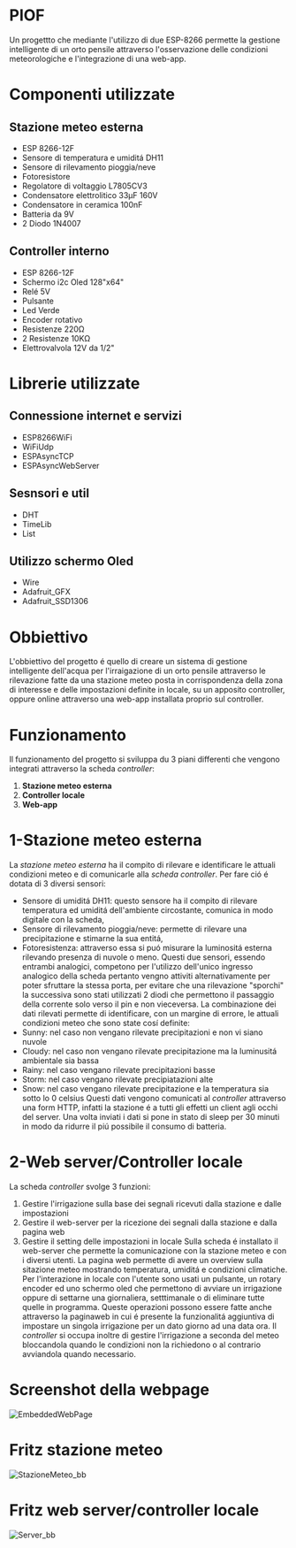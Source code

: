 # PIOF
Un progettto che mediante l'utilizzo di due ESP-8266 permette la gestione intelligente di un orto pensile attraverso l'osservazione delle condizioni meteorologiche e l'integrazione di una web-app.

# Componenti utilizzate
## Stazione meteo esterna
- ESP 8266-12F 
- Sensore di temperatura e umiditá DH11
- Sensore di rilevamento pioggia/neve
- Fotoresistore 
- Regolatore di voltaggio L7805CV3
- Condensatore elettrolitico 33µF 160V
- Condensatore in ceramica 100nF
- Batteria da 9V
- 2 Diodo 1N4007

## Controller interno
- ESP 8266-12F
- Schermo i2c Oled 128"x64"
- Relé 5V
- Pulsante
- Led Verde
- Encoder rotativo 
- Resistenze 220Ω
- 2 Resistenze 10KΩ
- Elettrovalvola 12V da 1/2"

# Librerie utilizzate

## Connessione internet e servizi     
- ESP8266WiFi
- WiFiUdp
- ESPAsyncTCP
- ESPAsyncWebServer
## Sesnsori e util
- DHT  
- TimeLib
- List
## Utilizzo schermo Oled
- Wire
- Adafruit_GFX
- Adafruit_SSD1306



# Obbiettivo
L'obbiettivo del progetto é quello di creare un sistema di gestione intelligente dell'acqua per l'irraigazione di un orto pensile attraverso le rilevazione fatte da una stazione meteo posta in corrispondenza della zona di interesse e delle impostazioni definite in locale, su un apposito controller, oppure online attraverso una web-app installata proprio sul controller.

# Funzionamento
Il funzionamento del progetto si sviluppa du 3 piani differenti che vengono integrati attraverso la scheda _controller_:
1. **Stazione meteo esterna**
2. **Controller locale**
3. **Web-app**

# 1-Stazione meteo esterna
La _stazione meteo esterna_ ha il compito di rilevare e identificare le attuali condizioni meteo e di comunicarle alla _scheda controller_.
Per fare ció é dotata di 3 diversi sensori:
- Sensore di umiditá DH11: questo sensore ha il compito di rilevare temperatura ed umiditá dell'ambiente circostante, comunica in modo digitale con la scheda,
- Sensore di rilevamento pioggia/neve: permette di rilevare una precipitazione e stimarne la sua entitá,
- Fotoresistenza: attraverso essa si puó misurare la luminositá esterna rilevando presenza di nuvole o meno.
Questi due sensori, essendo entrambi analogici, competono per l'utilizzo dell'unico ingresso analogico della scheda pertanto vengno attiviti alternativamente per poter sfruttare la stessa porta, per evitare che una rilevazione "sporchi" la successiva sono stati utilizzati 2 diodi che permettono il passaggio della corrente solo verso il pin e non vieceversa.
La combinazione dei dati rilevati permette di identificare, con un margine di errore, le attuali condizioni meteo che sono state cosí definite:
- Sunny: nel caso non vengano rilevate precipitazioni e non vi siano nuvole
- Cloudy: nel caso non vengano rilevate precipitazione ma la luminusitá ambientale sia bassa
- Rainy: nel caso vengano rilevate precipitazioni basse
- Storm: nel caso vengano rilevate precipiatazioni alte
- Snow: nel caso vengano rilevate precipitazione e la temperatura sia sotto lo 0 celsius
Questi dati vengono comunicati al _controller_ attraverso una form HTTP, infatti la stazione é a tutti gli effetti un client agli occhi del server.
Una volta inviati i dati si pone in stato di sleep per 30 minuti in modo da ridurre il piú possibile il consumo di batteria.

# 2-Web server/Controller locale
La scheda _controller_ svolge 3 funzioni:
1. Gestire l'irrigazione sulla base dei segnali ricevuti dalla stazione e dalle impostazioni 
2. Gestire il web-server per la ricezione dei segnali dalla stazione e dalla pagina web
3. Gestire il setting delle impostazioni in locale
Sulla scheda é installato il web-server che permette la comunicazione con la stazione meteo e con i diversi utenti.
La pagina web permette di avere un overview sulla sitazione meteo mostrando temperatura, umiditá e condizioni climatiche.
Per l'interazione in locale con l'utente sono usati un pulsante, un rotary encoder ed uno schermo oled che permettono di avviare un irrigazione oppure di settarne una giornaliera, setttimanale o di eliminare tutte quelle in programma.
Queste operazioni possono essere fatte anche attraverso la paginaweb in cui é presente la funzionalitá aggiuntiva di impostare un singola irrigazione per un dato giorno ad una data ora.
Il _controller_ si occupa inoltre di gestire l'irrigazione a seconda del meteo bloccandola quando le condizioni non la richiedono o al contrario avviandola quando necessario.

# Screenshot della webpage
![EmbeddedWebPage](https://user-images.githubusercontent.com/80100758/189540844-6766806b-bf1d-43cd-a6f8-cd9c628c7029.PNG)
# Fritz stazione meteo
![StazioneMeteo_bb](https://user-images.githubusercontent.com/80100758/189505529-eb11b7ca-12f4-41bf-a35c-8edfaba1200a.png)
# Fritz web server/controller locale
![Server_bb](https://user-images.githubusercontent.com/80100758/189505564-763bce01-ac2f-4f7a-a075-e047e7184bd9.jpg)


